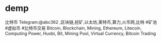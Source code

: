 # demp
比特币 Telegram:@abc362 ,区块链,挖矿,以太坊,莱特币,算力,火币网,比特 #矿池 #虚拟币 #比特币交易 Bitcoin, Blockchain, Mining, Ethereum, Litecoin, Computing Power, Huobi, Bit, Mining Pool, Virtual Currency, Bitcoin Trading
